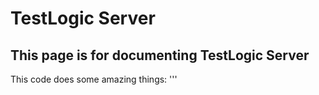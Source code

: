 # TestLogic Server #
## This page is for documenting TestLogic Server ##

This code does some amazing things:
'''


